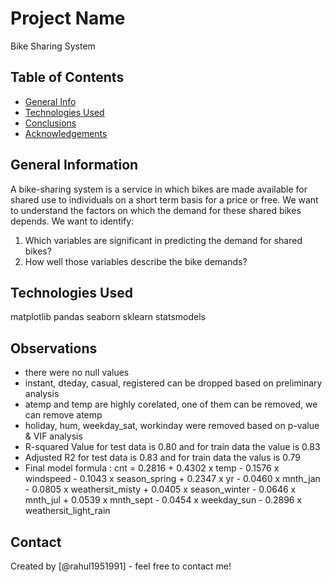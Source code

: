 # Project Name
Bike Sharing System

## Table of Contents
* [General Info](#general-information)
* [Technologies Used](#technologies-used)
* [Conclusions](#conclusions)
* [Acknowledgements](#acknowledgements)

## General Information
A bike-sharing system is a service in which bikes are made available for shared use to individuals on a short term basis for a price or free. We want to understand the factors on which the demand for these shared bikes depends.
We want to identify:
1. Which variables are significant in predicting the demand for shared bikes?
2. How well those variables describe the bike demands?

## Technologies Used
matplotlib
pandas
seaborn
sklearn
statsmodels

## Observations
- there were no null values
- instant, dteday, casual, registered can be dropped based on preliminary analysis
- atemp and temp are highly corelated, one of them can be removed, we can remove atemp
- holiday, hum, weekday_sat, workinday were removed based on p-value & VIF analysis
- R-squared Value for test data is 0.80 and for train data the value is 0.83
- Adjusted R2 for test data is 0.83 and for train data the valus is 0.79
- Final model formula :
cnt = 0.2816 + 0.4302 x temp - 0.1576 x windspeed - 0.1043 x season_spring + 0.2347 x yr - 0.0460 x mnth_jan - 0.0805 x weathersit_misty + 0.0405 x season_winter - 0.0646 x mnth_jul + 0.0539 x mnth_sept - 0.0454 x weekday_sun - 0.2896 x weathersit_light_rain 

## Contact
Created by [@rahul1951991] - feel free to contact me!